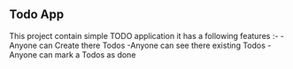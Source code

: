 ## Todo App
This project contain simple TODO application
it has a following features :-
-Anyone can Create there Todos
-Anyone can see there existing Todos
-Anyone can mark a Todos as done